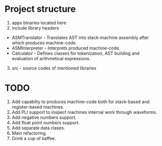 # Project structure
1. apps binaries located here
2. include library headers
  * ASMTranslator - Translates AST into stack-machine assembly after which produces machine-code.
  * ASMInterpreter - Interprets produced machine-code.
  * Calculator - Defines classes for tokenization, AST building and evaluation of arithmetical expressions.
3. src - source codes of mentioned libraries

# TODO
1. Add capabilty to produces machine-code both for stack-based and register-based machines.
2. Add PLI support to inspect machines internal work through waveforms.
3. Add negative numbers support.
4. Add float point numbers support.
5. Add separate data clases.
6. Main refactoring.
7. Drink a cup of kaffee.

